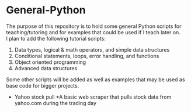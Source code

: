 # General-Python

The purpose of this repository is to hold some general Python scripts for teaching/tutoring and for examples that could be used if I teach later on.  
I plan to add the following tutorial scripts:

1. Data types, logical & math operators, and simple data structures
2. Conditional statements, loops, error handling, and functions
3. Object oriented programming
4. Advanced data structures

Some other scripts will be added as well as examples that may be used as base code for bigger projects.

- Yahoo stock pull
  *A basic web scraper that pulls stock data from yahoo.com during the trading day
